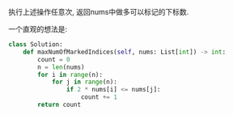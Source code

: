 执行上述操作任意次, 返回nums中做多可以标记的下标数.

一个直观的想法是:
```python
class Solution:
    def maxNumOfMarkedIndices(self, nums: List[int]) -> int:
        count = 0
        n = len(nums)
        for i in range(n):
            for j in range(n):
                if 2 * nums[i] <= nums[j]:
                    count += 1
        return count
```
